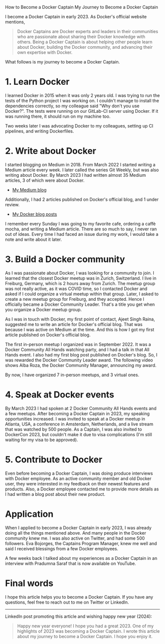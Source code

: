 How to Become a Docker Captain
My Journey to Become a Docker Captain

I become a Docker Captain in early 2023. As Docker's official website mentions,

> Docker Captains are Docker experts and leaders in their communities who are passionate about sharing their Docker knowledge with others. Being a Docker Captain is about helping other people learn about Docker, building the Docker community, and advancing their own expertise with Docker.


What follows is my journey to become a Docker Captain.

# 1. Learn Docker

I learned Docker in 2015 when it was only 2 years old. I was trying to run the tests of the Python project I was working on.
I couldn't manage to install the dependencies correctly, so my colleague said "Why don't you use Docker?".
The tests were running on our GitLab-CI server using Docker. If it was running there, it should run on my machine too.

Two weeks later I was advocating Docker to my colleagues, setting up CI pipelines, and writing Dockerfiles.

# 2. Write about Docker

I started blogging on Medium in 2018. From March 2022 I started writing a Medium article every week. I later called the
series Git Weekly, but was also writing about Docker. By March 2023 I had written almost 35 Medium articles, 3 of which were
about Docker.

- [My Medium blog](https://aerabi.medium.com/)

Additionally, I had 2 articles published on Docker's official blog, and 1 under review.

- [My Docker blog posts](https://www.docker.com/author/raina-arabi/)

I remember every Sunday I was going to my favorite cafe, ordering a caffè mocha, and writing a Medium article. There
are so much to say, I never ran out of ideas. Every time I had faced an issue during my work, I would take a note and
write about it later.

# 3. Build a Docker community

As I was passionate about Docker, I was looking for a community to join. I learned that the closest Docker meetup was
in Zurich, Switzerland. I live in Freiburg, Germany, which is 2 hours away from Zurich. The meetup group was not really
active, as it was COVID time, so I contacted Docker and asked if I could organize a virtual meetup within that group.
Later, I asked to create a new meetup group for Freiburg, and they accepted. Hence I officially became a Docker Community Leader.
That's a title you get when you organize a Docker meetup group.

As I was in touch with Docker, my first point of contact, Ajeet Singh Raina, suggested me to write an article for Docker's
official blog. That was because I was active on Medium at the time. And this is how I got my first article published on
Docker's official blog.

The first in-person meetup I organized was in September 2022. It was a Docker Community All Hands watching party, and
I had a talk in that All Hands event. I also had my first blog post published on Docker's blog. So, I was rewarded the
Docker Community Leader award. The following video shows Alba Roza, the Docker Community Manager, announcing my award.

By now, I have organized 7 in-person meetups, and 3 virtual ones.

# 4. Speak at Docker events

By March 2023 I had spoken at 2 Docker Community All Hands events and a few meetups. After becoming a Docker Captain in 2023,
my speaking opportunities increased. I was invited to speak at a Docker meetup in Atlanta, USA, a conference in Amsterdam, 
Netherlands, and a live stream that was watched by 500 people. As a Captain, I was also invited to DockerCon 2023, but couldn't make
it due to visa complications (I'm still waiting for my visa to be approved).

# 5. Contribute to Docker

Even before becoming a Docker Captain, I was doing produce interviews with Docker employee. As an active community
member and old Docker user, they were interested in my feedback on their newest features and products. Also, a Docker
employee contacted me to provide more details as I had written a blog post about their new product.

# Application

When I applied to become a Docker Captain in early 2023, I was already doing all the things mentioned above. And many
people in the Docker community knew me. I was also active on Twitter, and had some 500 followers. Eva Bojorges, the
Captains Program Manager, knew me well and said I received blessings from a few Docker employees.

A few weeks back I talked about my experiences as a Docker Captain in an interview with Pradumna Saraf that is now 
available on YouTube.

# Final words

I hope this article helps you to become a Docker Captain. If you have any questions, feel free to reach out to me on
Twitter or LinkedIn.

-------

LinkedIn post promoting this article and wishing happy new year (2024):

> Happy new year everyone! I hope you had a great 2023. One of my highlights of 2023 was becoming a Docker Captain. I
> wrote this article about my journey to become a Docker Captain. I hope you enjoy it.